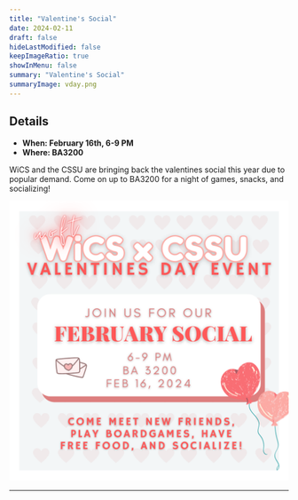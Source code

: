 ```yaml
---
title: "Valentine's Social"
date: 2024-02-11
draft: false
hideLastModified: false
keepImageRatio: true
showInMenu: false
summary: "Valentine's Social"
summaryImage: vday.png
---
```



## Details

- **When: February 16th, 6-9 PM**
- **Where: BA3200**

WiCS and the CSSU are bringing back the valentines social this year due to popular demand. Come on up to BA3200 for a night of games, snacks, and socializing!

![Come join us for our february social from 6-9 in BA3200. ](vday.png)

---